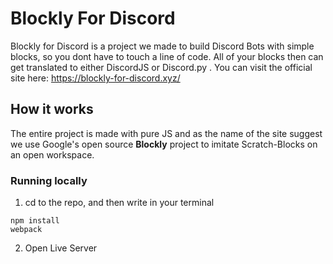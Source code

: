 
# Blockly For Discord

Blockly for Discord is a project we made to build Discord Bots with simple blocks, so you dont have to touch a line of code. All of your blocks then can get translated to either DiscordJS or Discord.py .
You can visit the official site here: https://blockly-for-discord.xyz/

## How it works

The entire project is made with pure JS and as the name of the site suggest we use Google's open source **Blockly** project to imitate Scratch-Blocks on an open workspace. 



### Running locally
1. cd to the repo, and then write in your terminal
```
npm install
webpack
```
2. Open Live Server
